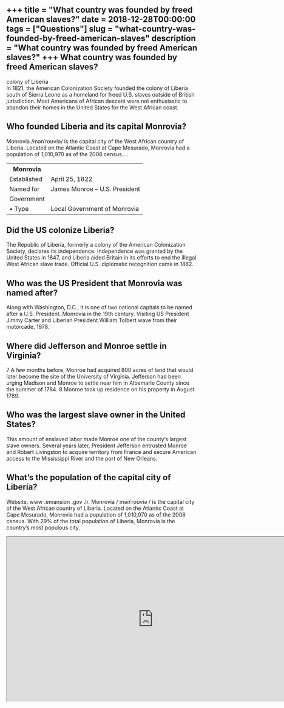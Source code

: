 +++
title = "What country was founded by freed American slaves?"
date = 2018-12-28T00:00:00
tags = ["Questions"]
slug = "what-country-was-founded-by-freed-american-slaves"
description = "What country was founded by freed American slaves?"
+++
What country was founded by freed American slaves?
--------------------------------------------------

colony of Liberia  
In 1821, the American Colonization Society founded the colony of Liberia south of Sierra Leone as a homeland for freed U.S. slaves outside of British jurisdiction. Most Americans of African descent were not enthusiastic to abandon their homes in the United States for the West African coast.

Who founded Liberia and its capital Monrovia?
---------------------------------------------

Monrovia /mənˈroʊviə/ is the capital city of the West African country of Liberia. Located on the Atlantic Coast at Cape Mesurado, Monrovia had a population of 1,010,970 as of the 2008 census….

<table><tr><th>Monrovia</th></tr><tr><td>Established</td><td>April 25, 1822</td></tr><tr><td>Named for</td><td>James Monroe – U.S. President</td></tr><tr><td>Government</td></tr><tr><td>• Type</td><td>Local Government of Monrovia</td></tr></table>

Did the US colonize Liberia?
----------------------------

The Republic of Liberia, formerly a colony of the American Colonization Society, declares its independence. Independence was granted by the United States in 1847, and Liberia aided Britain in its efforts to end the illegal West African slave trade. Official U.S. diplomatic recognition came in 1862.

Who was the US President that Monrovia was named after?
-------------------------------------------------------

Along with Washington, D.C., it is one of two national capitals to be named after a U.S. President. Monrovia in the 19th century. Visiting US President Jimmy Carter and Liberian President William Tolbert wave from their motorcade, 1978.

Where did Jefferson and Monroe settle in Virginia?
--------------------------------------------------

7 A few months before, Monroe had acquired 800 acres of land that would later become the site of the University of Virginia. Jefferson had been urging Madison and Monroe to settle near him in Albemarle County since the summer of 1784. 8 Monroe took up residence on his property in August 1789.

Who was the largest slave owner in the United States?
-----------------------------------------------------

This amount of enslaved labor made Monroe one of the county’s largest slave owners. Several years later, President Jefferson entrusted Monroe and Robert Livingston to acquire territory from France and secure American access to the Mississippi River and the port of New Orleans.

What’s the population of the capital city of Liberia?
-----------------------------------------------------

Website. www .emansion .gov .lr. Monrovia / mənˈroʊviə / is the capital city of the West African country of Liberia. Located on the Atlantic Coast at Cape Mesurado, Monrovia had a population of 1,010,970 as of the 2008 census. With 29% of the total population of Liberia, Monrovia is the country’s most populous city.

<iframe allow="accelerometer; autoplay; clipboard-write; encrypted-media; gyroscope; picture-in-picture" allowfullscreen="" class="__youtube_prefs__  epyt-is-override  no-lazyload" data-no-lazy="1" data-origheight="433" data-origwidth="770" data-skipgform_ajax_framebjll="" height="433" id="_ytid_39728" loading="lazy" src="https://www.youtube.com/embed/dQ3BffLACco?enablejsapi=1&autoplay=0&cc_load_policy=0&cc_lang_pref=&iv_load_policy=1&loop=0&modestbranding=0&rel=1&fs=1&playsinline=0&autohide=2&theme=dark&color=red&controls=1&" title="YouTube player" width="770"></iframe>